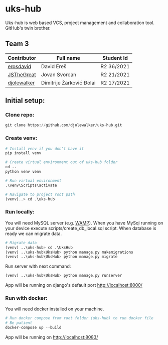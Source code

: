 # uks-hub

Uks-hub is web based VCS, project management and collaboration tool. GitHub's twin brother.

## Team 3
| Contributor | Full name | Student Id |
| ------ | ------ | ------ |
| [erosdavid](https://github.com/erosdavid) |  David Ereš | R2 36/2021 | 
| [JSTheGreat](https://github.com/JSTheGreat) | Jovan Svorcan | R2 21/2021 | 
| [djolewalker](https://github.com/djolewalker) | Dimitrije Žarković Đolai | R2 17/2021 |

## Initial setup:
### Clone repo:
```python
git clone https://github.com/djolewalker/uks-hub.git
```
### Create venv:
```python
# Install venv if you don't have it
pip install venv

# Create virtual environment out of uks-hub folder
cd ..
python venv venv

# Run virtual environment 
.\venv\Scripts\activate

# Navigate to project root path
(venv)..> cd .\uks-hub
```
### Run locally:
You will need MySQL server (e.g. [WAMP](https://www.wampserver.com/en/)). 
When you have MySql running on your device execute scripts/create_db_local.sql script.
When database is ready we can migrate data.
```python
# Migrate data
(venv) ..\uks-hub> cd .\UksHub
(venv) ..\uks-hub\UksHub> python manage.py makemigrations
(venv) ..\uks-hub\UksHub> python manage.py migrate
```
Run server with next command:
```python
(venv) ..\uks-hub\UksHub> python manage.py runserver
```
App will be running on django's default port [http://localhost:8000/](http://localhost:8000/)

### Run with docker:
You will need docker installed on your machine.
```python
# Run docker compose from root folder (uks-hub) to run docker file
# Be patient
docker-compose up --build
```
App will be running on [http://localhost:8083/](http://localhost:8083/)
